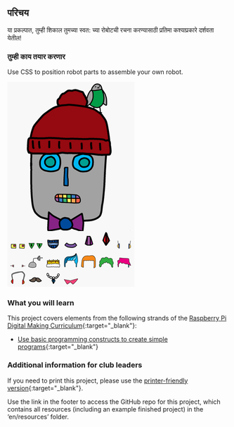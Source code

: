 ## परिचय

या प्रकल्पात, तुम्ही शिकाल तुमच्या स्वत: च्या रोबोटची रचना करण्यासाठी प्रतिमा कश्याप्रकारे दर्शवता येतील!

### तुम्ही काय तयार करणार

Use CSS to position robot parts to assemble your own robot.

![screenshot](images/robot-final.png)

### What you will learn

This project covers elements from the following strands of the [Raspberry Pi Digital Making Curriculum](http://rpf.io/curriculum){:target="_blank"}:

+ [Use basic programming constructs to create simple programs](https://www.raspberrypi.org/curriculum/programming/creator){:target="_blank"}

### Additional information for club leaders

If you need to print this project, please use the [printer-friendly version](https://projects.raspberrypi.org/en/projects/build-a-robot/print){:target="_blank"}.

Use the link in the footer to access the GitHub repo for this project, which contains all resources (including an example finished project) in the ‘en/resources’ folder.